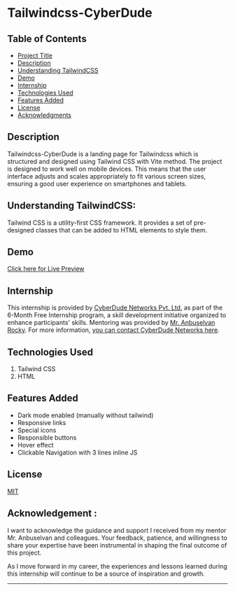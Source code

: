 # Tailwindcss-CyberDude

## Table of Contents

- [Project Title](#project-title)
- [Description](#description)
- [Understanding TailwindCSS](#Understanding-TailwindCSS)
- [Demo](#demo)
- [Internship](#internship)
- [Technologies Used](#technologies-used)
- [Features Added](#Features-Added)
- [License](#license)
- [Acknowledgments](#acknowledgments)

## Description

Tailwindcss-CyberDude is a landing page for Tailwindcss which is structured and designed using Tailwind CSS with Vite method. The project is designed to work well on mobile devices. This means that the user interface adjusts and scales appropriately to fit various screen sizes, ensuring a good user experience on smartphones and tablets. 

## Understanding TailwindCSS:

Tailwind CSS is a utility-first CSS framework. It provides a set of pre-designed classes that can be added to HTML elements to style them.

## Demo

[Click here for Live Preview](https://swethadsalvatore.github.io/Tailwindcss-CyberDude/)

## Internship

This internship is provided by [CyberDude Networks Pvt. Ltd.](https://youtube.com/cyberdudenetworks) as part of the 6-Month Free Internship program, a skill development initiative organized to enhance participants' skills. Mentoring was provided by [Mr. Anbuselvan Rocky](https://instagram.com/anbuselvanrocky). For more information, [you can contact CyberDude Networks here](https://cyberdudenetworks.com).

## Technologies Used

<ol>
    <li> Tailwind CSS
    </li>
    <li> HTML
    </li>
</ol>

## Features Added
- Dark mode enabled (manually without tailwind)
- Responsive links 
- Special icons
- Responsible buttons
- Hover effect
- Clickable Navigation with 3 lines inline JS

## License

[MIT](./LICENCE.md)

## Acknowledgement :

I want to acknowledge the guidance and support I received from my mentor Mr. Anbuselvan and colleagues. Your feedback, patience, and willingness to share your expertise have been instrumental in shaping the final outcome of this project.

As I move forward in my career, the experiences and lessons learned during this internship will continue to be a source of inspiration and growth.

---